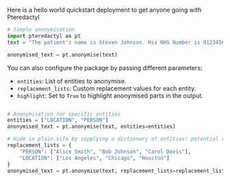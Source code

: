 Here is a hello world quickstart deployment to get anyone going with Pteredactyl

```python
# Simple anonymisation
import pteredactyl as pt
text = "The patient's name is Steven Johnson. His NHS Number is 0123456789 and postcode is SO16 2HQ. He has been diagnosed with Stevens Johnson Syndrome"

anonymised_text = pt.anonymise(text)
```

You can also configure the package by passing different parameters:

- `entities`: List of entities to anonymise.
- `replacement_lists`: Custom replacement values for each entity.
- `highlight`: Set to `True` to highlight anonymised parts in the output.

```python

# Anonymisation for specific entities
entities = ["LOCATION", "PERSON"]
anonymised_text = pt.anonymise(text, entities=entities)

# Hide in plain site by supplying a dictionary of entities: potential replacements
replacement_lists = {
    "PERSON": ["Alice Smith", "Bob Johnson", "Carol Davis"],
    "LOCATION": ["Los Angeles", "Chicago", "Houston"]
}
anonymised_text = pt.anonymise(text, replacement_lists=replacement_lists)
```
